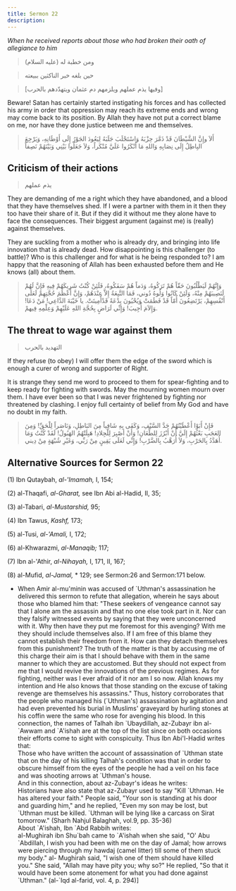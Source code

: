 ```yaml
---
title: Sermon 22
description: 
---
```


*When he received reports about those who had broken their oath of
allegiance to him*

> ومن خطبة له (عليه السلام)

> حين بلغه خبر الناكثين ببيعته

> \[وفيها يذم عملهم ويلزمهم دم عثمان ويتهدّدهم بالحرب\]

Beware! Satan has certainly started instigating his forces and has
collected his army in order that oppression may reach its extreme ends
and wrong may come back to its position. By Allah they have not put a
correct blame on me, nor have they done justice between me and
themselves.

> أَلاَ وإِنَّ الشَّيْطَانَ قَدْ ذَمَّرَ حِزْبَهُ وَاسْتَجْلَبَ جَلَبَهُ لِيَعُودَ الجَوْرُ إِلَى أَوْطَانِهِ، وَيَرْجِعَ
> البِاطِلُ إِلَى نِصَابِهِ وَاللهِ مَا أَنْكَرُوا عَلَيَّ مُنْكَراً، وَلاَ جَعَلُوا بَيْنِي وَبَيْنَهُمْ نَصِفاً

## Criticism of their actions

> يذم عملهم

They are demanding of me a right which they have abandoned, and a blood
that they have themselves
shed. If I were a partner with them in it then they too have
their share of it. But if they did it without me they alone have to face
the consequences. Their biggest argument (against me) is (really)
against themselves.

They are suckling from a mother who is already dry, and bringing into
life innovation that is already dead. How disappointing is this
challenger (to battle)? Who is this challenger and for what is he being
responded to? I am happy that the reasoning of Allah has been exhausted
before them and He knows (all) about them.

> وَإِنَّهُمْ لَيَطْلُبُونَ حَقّاً هُمْ تَرَكُوهُ، وَدَماً هُمْ سَفَكُوهُ، فَلَئِنْ كُنْتُ شَرِيكَهُمْ فِيهِ فَإِنَّ لَهُمْ
> لَنَصِيبَهُمْ مِنْهُ، وَلَئِنْ كَانُوا وَلُوهُ دُوني، فَمَا التَّبِعَةُ إِلاَّ عِنْدَهُمْ، وَإِنَّ أَعْظَمَ
> حُجَّتِهِمْ لَعَلَى أَنْفُسِهِمْ، يَرْتَضِعُونَ أُمّاً قَدْ فَطَمَتْ وَيُحْيُونَ بِدْعَةً قَدْأُمِيتَتْ. يا خَيْبَةَ
> الدَّاعِي! مَنْ دَعَا! وَإِلاَمَ أُجِيبَ! وَإِنِّي لَرَاضٍ بِحُجَّةِ اللهِ عَلَيْهِمْ وَعِلْمِهِ فِيهمْ.

## The threat to wage war against them

> التهديد بالحرب

If they refuse (to obey) I will offer them the edge of the sword which
is enough a curer of wrong and supporter of Right.

It is strange they send me word to proceed to them for spear-fighting
and to keep ready for fighting with swords. May the mourning women mourn
over them. I have ever been so that I was never frightened by fighting
nor threatened by clashing. I enjoy full certainty of belief from My God
and have no doubt in my faith.

> فَإِنْ أَبَوْا أَعْطَيْتُهُمْ حَدَّ السَّيْفِ، وَكَفَى بِهِ شَافِياً مِنَ البَاطِلِ، وَنَاصَراً لِلْحَقِّ! وَمِنَ
> العَجَبِ بَعْثُهُمْ إِلَيَّ أَنْ أَبْرُزَ لِلطِّعَانِ! وَأَنْ أصْبِرَ لِلْجِلادِ! هَبِلَتْهُمُ الهَبُولُ! لَقَدْ
> كُنْتُ وَمَا أُهَدَّدُ بِالحَرْبِ، وَلاَ أُرَهَّبُ بِالضَّرْبِ! وَإِنِّي لَعَلَى يَقِينٍ مِنْ رَبِّي، وَغَيْرِ شُبْهَةٍ
> مِنْ دِيني.

## Alternative Sources for Sermon 22

\(1\) Ibn Qutaybah, *al-\'Imamah,* I, 154;

\(2\) al-Thaqafi, *al-Gharat,* see Ibn Abi al-Hadid, II, 35;

\(3\) al-Tabari, *al-Mustarshid,* 95;

\(4\) Ibn Tawus, *Kashf,* 173;

\(5\) al-Tusi, *al-\'Amali,* I, 172;

\(6\) al-Khwarazmi, *al-Manaqib;* 117;

\(7\) Ibn al-\'Athir, *al-Nihayah,* I, 171, II, 167;

\(8\) al-Mufid, *al-Jamal,* \* 129; see Sermon:26 and Sermon:171 below.

-  When Amir
    al-mu\'minin was accused of \`Uthman\'s assassination he delivered
    this sermon to refute that allegation, wherein he says about those
    who blamed him that: \"These seekers of vengeance cannot say that I
    alone am the assassin and that no one else took part in it. Nor can
    they falsify witnessed events by saying that they were unconcerned
    with it. Why then have they put me foremost for this avenging? With
    me they should include themselves also. If I am free of this blame
    they cannot establish their freedom from it. How can they detach
    themselves from this punishment? The truth of the matter is that by
    accusing me of this charge their aim is that I should behave with
    them in the same manner to which they are accustomed. But they
    should not expect from me that I would revive the innovations of the
    previous regimes. As for fighting, neither was I ever afraid of it
    nor am I so now. Allah knows my intention and He also knows that
    those standing on the excuse of taking revenge are themselves his
    assassins.\" Thus, history corroborates that the people who managed
    his (\`Uthman\'s) assassination by agitation and had even prevented
    his burial in Muslims\' graveyard by hurling stones at his coffin
    were the same who rose for avenging his blood. In this connection,
    the names of Talhah ibn \`Ubaydillah, az-Zubayr ibn al-\`Awwam and
    \`A\'ishah are at the top of the list since on both occasions their
    efforts come to sight with conspicuity. Thus Ibn Abi\'l-Hadid writes
    that:\
    Those who have written the account of assassination of \`Uthman
    state that on the day of his killing Talhah\'s condition was that in
    order to obscure himself from the eyes of the people he had a veil
    on his face and was shooting arrows at \`Uthman\'s house.\
    And in this connection, about az-Zubayr\'s ideas he writes:\
    Historians have also state that az-Zubayr used to say \"Kill
    \`Uthman. He has altered your faith.\" People said, \"Your son is
    standing at his door and guarding him,\" and he replied, \"Even my
    son may be lost, but \`Uthman must be killed. \`Uthman will be lying
    like a carcass on Sirat tomorrow.\" (Sharh Nahjul Balaghah, vol.9,
    pp. 35-36)\
    About \`A\'ishah, Ibn \`Abd Rabbih writes:\
    al-Mughirah ibn Shu\`bah came to \`A\'ishah when she said, \"O\' Abu
    \`Abdillah, I wish you had been with me on the day of Jamal; how
    arrows were piercing through my hawdaj (camel litter) till some of
    them stuck my body.\" al- Mughirah said, \"I wish one of them should
    have killed you.\" She said, \"Allah may have pity you; why so?\" He
    replied, \"So that it would have been some atonement for what you
    had done against \`Uthman.\" (al-\`Iqd al-farid, vol. 4, p.
    294)]
